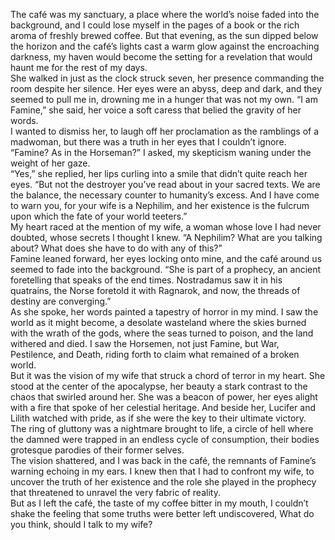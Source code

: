 The café was my sanctuary, a place where the world’s noise faded into the background, and I could lose myself in the pages of a book or the rich aroma of freshly brewed coffee. But that evening, as the sun dipped below the horizon and the café’s lights cast a warm glow against the encroaching darkness, my haven would become the setting for a revelation that would haunt me for the rest of my days.  
She walked in just as the clock struck seven, her presence commanding the room despite her silence. Her eyes were an abyss, deep and dark, and they seemed to pull me in, drowning me in a hunger that was not my own. “I am Famine,” she said, her voice a soft caress that belied the gravity of her words.  
I wanted to dismiss her, to laugh off her proclamation as the ramblings of a madwoman, but there was a truth in her eyes that I couldn’t ignore. “Famine? As in the Horseman?” I asked, my skepticism waning under the weight of her gaze.  
“Yes,” she replied, her lips curling into a smile that didn’t quite reach her eyes. “But not the destroyer you’ve read about in your sacred texts. We are the balance, the necessary counter to humanity’s excess. And I have come to warn you, for your wife is a Nephilim, and her existence is the fulcrum upon which the fate of your world teeters.”  
My heart raced at the mention of my wife, a woman whose love I had never doubted, whose secrets I thought I knew. “A Nephilim? What are you talking about? What does she have to do with any of this?”  
Famine leaned forward, her eyes locking onto mine, and the café around us seemed to fade into the background. “She is part of a prophecy, an ancient foretelling that speaks of the end times. Nostradamus saw it in his quatrains, the Norse foretold it with Ragnarok, and now, the threads of destiny are converging.”  
As she spoke, her words painted a tapestry of horror in my mind. I saw the world as it might become, a desolate wasteland where the skies burned with the wrath of the gods, where the seas turned to poison, and the land withered and died. I saw the Horsemen, not just Famine, but War, Pestilence, and Death, riding forth to claim what remained of a broken world.  
But it was the vision of my wife that struck a chord of terror in my heart. She stood at the center of the apocalypse, her beauty a stark contrast to the chaos that swirled around her. She was a beacon of power, her eyes alight with a fire that spoke of her celestial heritage. And beside her, Lucifer and Lilith watched with pride, as if she were the key to their ultimate victory.  
The ring of gluttony was a nightmare brought to life, a circle of hell where the damned were trapped in an endless cycle of consumption, their bodies grotesque parodies of their former selves.  
The vision shattered, and I was back in the café, the remnants of Famine’s warning echoing in my ears. I knew then that I had to confront my wife, to uncover the truth of her existence and the role she played in the prophecy that threatened to unravel the very fabric of reality.  
But as I left the café, the taste of my coffee bitter in my mouth, I couldn’t shake the feeling that some truths were better left undiscovered, What do you think, should I talk to my wife?